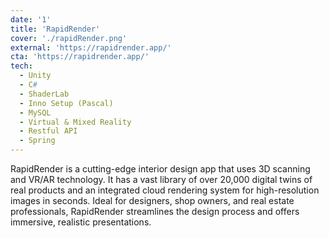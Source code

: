 ```yaml
---
date: '1'
title: 'RapidRender'
cover: './rapidRender.png'
external: 'https://rapidrender.app/'
cta: 'https://rapidrender.app/'
tech:
  - Unity
  - C#
  - ShaderLab
  - Inno Setup (Pascal)
  - MySQL
  - Virtual & Mixed Reality
  - Restful API
  - Spring
---
```


RapidRender is a cutting-edge interior design app that uses 3D scanning and VR/AR technology. It has a vast library of over 20,000 digital twins of real products and an integrated cloud rendering system for high-resolution images in seconds. Ideal for designers, shop owners, and real estate professionals, RapidRender streamlines the design process and offers immersive, realistic presentations.
